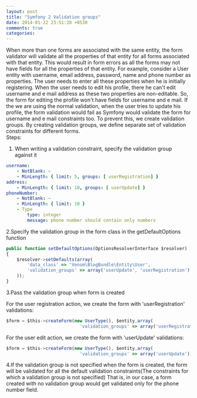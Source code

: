 ```yaml
---
layout: post
title: "Symfony 2 Validation groups"
date: 2014-01-22 23:51:28 +0530
comments: true
categories: 
---
```

When more than one forms are associated with the same entity, the form validator will validate all the properties of that entity for all forms associated with that entity. This would result in form errors as all the forms may not have fields for all the properties of that entity. For example, consider a User entity with username, email address, password, name and phone number as properties. The user needs to enter all these properties when he is initially registering. When the user needs to edit his profile, there he can't edit username and e mail address as these two properties are non-editable. So, the form for editing the profile won't have fields for username and e mail. If the we are using the normal validation, when the user tries to update his profile, the form validation would fail as Symfony would validate the form for username and e mail constraints too. To prevent this, we create validation groups. By creating validation groups, we define separate set of validation constraints for different forms.<br>
Steps:<br>
1. When writing a validation constraint, specify the validation group against it
``` yaml Validations.yml 
username:						
	- NotBlank: ~
	- MinLength: { limit: 5, groups: [ userRegistration] }
address:
	- MinLength: { limit: 10, groups: [ userUpdate] }	
phoneNumber:
	- NotBlank: ~
	- MinLength: { limit: 10 }
	- Type
		type: integer
		message: phone number should contain only numbers	
```

2.Specify the validation group in the form class in the getDefaultOptions function
``` js FormType
public function setDefaultOptions(OptionsResolverInterface $resolver)
{
    $resolver->setDefaults(array(
        'data_class' => 'Venom\BlogBundle\Entity\User',
        'validation_groups' => array('userUpdate', 'userRegistration')
    ));
}
```

3.Pass the validation group when form is created
					
For the user registration action, we create the form with 'userRegistration' validations:
``` js Registration Action
$form = $this->createForm(new UserType(), $entity,array(
                            'validation_groups' => array('userRegistration')));
```
For the user edit action, we create the form with 'userUpdate' validations:
``` js Edit Action
$form = $this->createForm(new UserType(), $entity,array(
                            'validation_groups' => array('userUpdate')));
```

4.If the validation group is not specified when the form is created, the form will be validated for all the default validation constraints(The constraints for which a validation group is not specified)
That is, in our case, a form created with no validation group would get validated only for the phone number field.